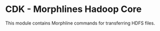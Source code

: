 # CDK - Morphlines Hadoop Core

This module contains Morphline commands for transferring HDFS files.
